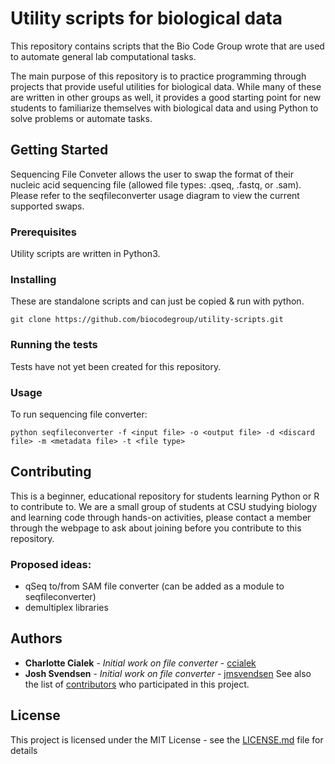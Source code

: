 # Utility scripts for biological data

This repository contains scripts that the Bio Code Group wrote that
are used to automate general lab computational tasks.

The main purpose of this repository is to practice programming through
projects that provide useful utilities for biological data. While many
of these are written in other groups as well, it provides a good starting
point for new students to familiarize themselves with biological data
and using Python to solve problems or automate tasks.

## Getting Started

Sequencing File Conveter allows the user to swap the format of their nucleic acid sequencing file (allowed file types: .qseq, .fastq, or .sam). Please refer to the seqfileconverter usage diagram to view the current supported swaps. 

### Prerequisites

Utility scripts are written in Python3.

### Installing

These are standalone scripts and can just be copied & run with python. 

```
git clone https://github.com/biocodegroup/utility-scripts.git
```

### Running the tests

Tests have not yet been created for this repository.

### Usage

To run sequencing file converter:
```
python seqfileconverter -f <input file> -o <output file> -d <discard file> -m <metadata file> -t <file type> 
```

## Contributing

This is a beginner, educational repository for students learning Python or R to contribute to. We are a small group of students at CSU studying biology and learning code through hands-on activities, please contact a member through the webpage to ask about joining before you contribute to this repository. 

### Proposed ideas: 
* qSeq to/from SAM file converter (can be added as a module to seqfileconverter)
* demultiplex libraries

## Authors

* **Charlotte Cialek** - *Initial work on file converter* - [ccialek](https://github.com/ccialek)
* **Josh Svendsen** - *Initial work on file converter* - [jmsvendsen](https://github.com/jmsvendsen)
See also the list of [contributors](https://github.com/your/project/contributors) who participated in this project.

## License

This project is licensed under the MIT License - see the [LICENSE.md](LICENSE.md) file for details

